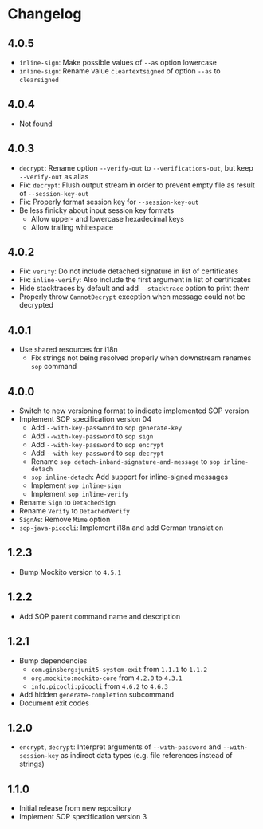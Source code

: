 <!--
SPDX-FileCopyrightText: 2022 Paul Schaub <vanitasvitae@fsfe.org>

SPDX-License-Identifier: Apache-2.0
-->

# Changelog

## 4.0.5
- `inline-sign`: Make possible values of `--as` option lowercase
- `inline-sign`: Rename value `cleartextsigned` of option `--as` to `clearsigned`

## 4.0.4
- Not found

## 4.0.3
- `decrypt`: Rename option `--verify-out` to `--verifications-out`, but keep `--verify-out` as alias
- Fix: `decrypt`: Flush output stream in order to prevent empty file as result of `--session-key-out`
- Fix: Properly format session key for `--session-key-out`
- Be less finicky about input session key formats
  - Allow upper- and lowercase hexadecimal keys
  - Allow trailing whitespace

## 4.0.2
- Fix: `verify`: Do not include detached signature in list of certificates
- Fix: `inline-verify`: Also include the first argument in list of certificates
- Hide stacktraces by default and add `--stacktrace` option to print them
- Properly throw `CannotDecrypt` exception when message could not be decrypted

## 4.0.1
- Use shared resources for i18n
  - Fix strings not being resolved properly when downstream renames `sop` command

## 4.0.0
- Switch to new versioning format to indicate implemented SOP version
- Implement SOP specification version 04
  - Add `--with-key-password` to `sop generate-key`
  - Add `--with-key-password` to `sop sign`
  - Add `--with-key-password` to `sop encrypt`
  - Add `--with-key-password` to `sop decrypt`
  - Rename `sop detach-inband-signature-and-message` to `sop inline-detach`
  - `sop inline-detach`: Add support for inline-signed messages
  - Implement `sop inline-sign`
  - Implement `sop inline-verify`
- Rename `Sign` to `DetachedSign`
- Rename `Verify` to `DetachedVerify`
- `SignAs`: Remove `Mime` option
- `sop-java-picocli`: Implement i18n and add German translation

## 1.2.3
- Bump Mockito version to `4.5.1`

## 1.2.2
- Add SOP parent command name and description

## 1.2.1
- Bump dependencies
  - `com.ginsberg:junit5-system-exit` from `1.1.1` to `1.1.2`
  - `org.mockito:mockito-core` from `4.2.0` to `4.3.1`
  - `info.picocli:picocli` from `4.6.2` to `4.6.3`
- Add hidden `generate-completion` subcommand
- Document exit codes

## 1.2.0
- `encrypt`, `decrypt`: Interpret arguments of `--with-password` and `--with-session-key` as indirect data types (e.g. file references instead of strings)

## 1.1.0
- Initial release from new repository
- Implement SOP specification version 3
